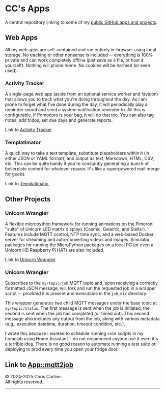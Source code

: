 # CC's Apps

A central repository linking to some of my [public GitHub apps and projects](https://github.com/seesee/).

## Web Apps

All my web apps are self-contained and run entirely in-browser using local storage. No tracking or other nonsense is included -- everything is 100% private and can work completely offline (just save as a file, or host it yourself). Nothing will phone home. No cookies will be harmed (or even used).
 
### Activity Tracker
A single-page web app (aside from an optional service worker and favicon) that allows you to track what you're doing throughout the day. As I am prone to forget what I've done during the day, it will periodically play a reminder sound and send a system notification reminder to. All this is configurable. If Pomodoro is your bag, it will do that too. You can also tag notes, add todos, set due days and generate reports.  

Link to [Activity Tracker](https://seesee.github.io/apps/activity-tracker/)  

### Templatimator
A quick way to take a text template, substitute placeholders within it (in either JSON or YAML format), and output as text, Markdown, HTML, CSV, etc. This can be quite handy if you're constantly generating a bunch of boilerplate content for whatever reason. It's like a superpowered mail merge for geeks.

Link to [Templatimator](https://seesee.github.io/apps/templatimator/)  

## Other Projects

### Unicorn Wrangler 
A flexible micropython framework for running animations on the Pimoroni "suite" of Unicorn LED matrix displays (Cosmic, Galactic, and Stellar).  
Features include MQTT control, NTP time sync, and a web-based Docker server for streaming and auto-converting videos and images. Simulator packages for running the MicroPython packages on a local PC (or even a Unicorn HD Raspberry Pi HAT) are also included.

Link to [Unicorn Wrangler](https://github.com/seesee/unicorn_wrangler/)  

### Unicorn Wrangler 
Subscribes to the `my/topic/job` MQTT topic and, upon receiving a correctly formatted JSON message, will fork and run the requested job in a wrapper script -- provided it is present and executable in the `job_dir` directory.

This wrapper generates two child MQTT messages under the base topic at `my/topic/status`. The first message is sent when the job is initiated; the second is sent when the job has completed (or timed out). This second message also includes any output from the job, along with various metadata (e.g., execution datetime, duration, timeout condition, etc.).

I wrote this because I wanted to schedule running cron scripts in my homelab using Home Assistant. I do not recommend anyone use it ever; it's a terrible idea. There is no good reason to automate running a test suite or deploying to prod every time you open your fridge door.

Link to [App::mqtt2job](https://github.com/seesee/App-mqtt2job/)  
----

&copy; 2024-2025 Chris Carline.  
All rights reserved.

----
